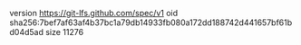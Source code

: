version https://git-lfs.github.com/spec/v1
oid sha256:7bef7af63af4b37bc1a79db14933fb080a172dd188742d441657bf61bd04d5ad
size 11276
